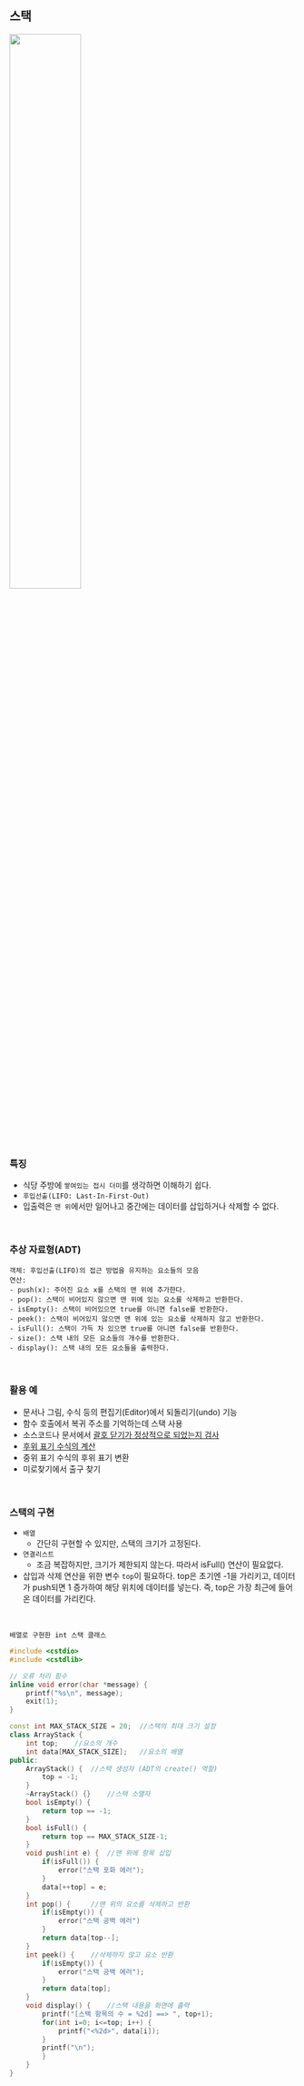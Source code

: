 ## 스택
<img src="https://github.com/joohee56/Algorithm-Code-And-Data-Structure/assets/83942393/eba7c0c7-58d5-48eb-8cc7-4909e40c5280" width="50%"/>
</br>

### 특징
* 식당 주방에 `쌓여있는 접시 더미`를 생각하면 이해하기 쉽다.
* `후입선출(LIFO: Last-In-First-Out)`
* 입출력은 `맨 위`에서만 일어나고 중간에는 데이터를 삽입하거나 삭제할 수 없다.
</br>

### 추상 자료형(ADT)
```
객체: 후입선출(LIFO)의 접근 방법을 유지하는 요소들의 모음
연산:
- push(x): 주어진 요소 x를 스택의 맨 위에 추가한다.
- pop(): 스택이 비어있지 않으면 맨 위에 있는 요소를 삭제하고 반환한다.
- isEmpty(): 스택이 비어있으면 true를 아니면 false를 반환한다.
- peek(): 스택이 비어있지 않으면 맨 위에 있는 요소를 삭제하지 않고 반환한다.
- isFull(): 스택이 가득 차 있으면 true를 아니면 false를 반환한다.
- size(): 스택 내의 모든 요소들의 개수를 반환한다.
- display(): 스택 내의 모든 요소들을 출력한다.
```
</br>

### 활용 예
- 문서나 그림, 수식 등의 편집기(Editor)에서 되돌리기(undo) 기능
- 함수 호출에서 복귀 주소를 기억하는데 스택 사용
- 소스코드나 문서에서 <a href="괄호검사와 스택.md">괄호 닫기가 정상적으로 되었는지 검사</a>
- <a href="후위수식 계산.md">후위 표기 수식의 계산</a>
- 중위 표기 수식의 후위 표기 변환
- 미로찾기에서 출구 찾기
</br>

### 스택의 구현
* `배열`
  * 간단히 구현할 수 있지만, 스택의 크기가 고정된다.
* `연결리스트`
  * 조금 복잡하지만, 크기가 제한되지 않는다. 따라서 isFull() 연산이 필요없다.
* 삽입과 삭제 연산을 위한 변수 `top`이 필요하다. top은 초기엔 -1을 가리키고, 데이터가 push되면 1 증가하여 해당 위치에 데이터를 넣는다. 즉, top은 가장 최근에 들어온 데이터를 가리킨다.
</br>

`배열로 구현한 int 스택 클래스`
```C++
#include <cstdio>  
#include <cstdlib>

// 오류 처리 함수
inline void error(char *message) {
    printf("%s\n", message);
    exit(1);
}

const int MAX_STACK_SIZE = 20;  //스택의 최대 크기 설정
class ArrayStack {
    int top;    //요소의 개수
    int data[MAX_STACK_SIZE];   //요소의 배열
public:
    ArrayStack() {  //스택 생성자 (ADT의 create() 역할)
        top = -1;       
    }
    ~ArrayStack() {}    //스택 소멸자
    bool isEmpty() {
        return top == -1;
    }
    bool isFull() {
        return top == MAX_STACK_SIZE-1;
    }
    void push(int e) {  //맨 위에 항목 삽입 
        if(isFull()) {
            error("스택 포화 에러");
        }
        data[++top] = e;
    }
    int pop() {     //맨 위의 요소를 삭제하고 반환
        if(isEmpty()) {
            error("스택 공백 에러")
        }
        return data[top--];
    }
    int peek() {    //삭제하지 않고 요소 반환
        if(isEmpty()) {
            error("스택 공백 에러");
        }
        return data[top];
    }
    void display() {    //스택 내용을 화면에 출력
        printf("[스택 항목의 수 = %2d] ==> ", top+1);
        for(int i=0; i<=top; i++) {
            printf("<%2d>", data[i]);
        }
        printf("\n");
        }
    }
}
```
